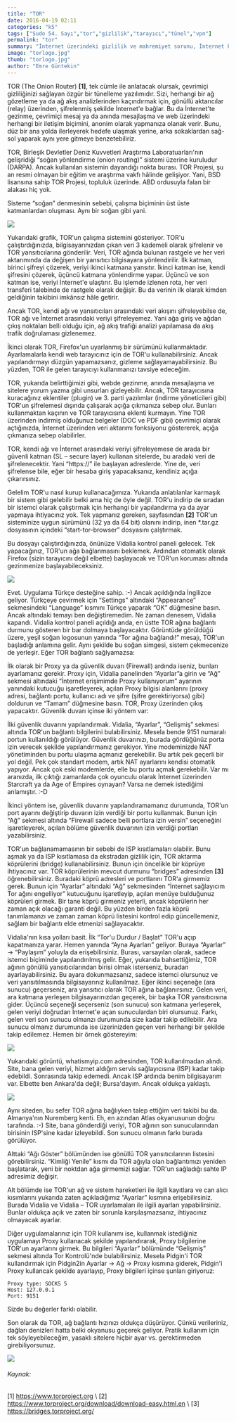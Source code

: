 ```yaml
---
title: "TOR"
date: 2016-04-19 02:11
categories: "k5"
tags: ["Sudo 54. Sayı","tor","gizlilik","tarayıcı","tünel","vpn"]
permalink: "tor"
summary: "İnternet üzerindeki gizlilik ve mahremiyet sorunu, İnternet kadar eskidir sanırım. Para amaçlı bilgi toplama, izleme ve hatta daha da ilerisi yasaklama hep var olmuştur. Kullanıcılar da kendilerini, bunlardan korumanın yollarını aramak zorunda kalmışlardır. Bu yazıda geçen TOR projesi de herhangi bir bilgi gerektirmeden, kolayca gizliliği sağlayabilecek bir özgür yazılım projesi olarak karşımıza çıkıyor."
image: "torlogo.jpg"
thumb: "torlogo.jpg"
author: "Emre Güntekin"
---
```





TOR (The Onion Router) **[1]**, tek cümle ile anlatacak olursak, çevrimiçi gizliliğinizi sağlayan özgür bir tünelleme yazılımıdır. Sizi, herhangi bir ağ gözetleme ya da ağ akış analizlerinden kaçındırmak için, gönüllü aktarıcılar (relay) üzerinden, şifrelenmiş şekilde İnternet'e bağlar. Bu da İnternet'te gezinme, çevrimiçi mesaj ya da anında mesajlaşma ve web üzerindeki herhangi bir iletişim biçimini, anonim olarak yapmanıza olanak verir. Bunu, düz bir ana yolda ilerleyerek hedefe ulaşmak yerine, arka sokaklardan sağ-sol yaparak aynı yere gitmeye benzetebiliriz.

TOR, Birleşik Devletler Deniz Kuvvetleri Araştırma Laboratuarları'nın gelişridiği “soğan yönlendirme (onion routing)” sistemi üzerine kuruludur (DARPA). Ancak kullanılan sistemin dayandığı nokta burası. TOR Projesi, şu an resmi olmayan bir eğitim ve araştırma vakfı hâlinde gelişiyor. Yani, BSD lisansına sahip TOR Projesi, topluluk üzerinde. ABD ordusuyla falan bir alakası hiç yok.

Sisteme “soğan” denmesinin sebebi, çalışma biçiminin üst üste katmanlardan oluşması. Aynı bir soğan gibi yani.

![](images/post/tor/katman.png)

Yukarıdaki grafik, TOR'un çalışma sistemini gösteriyor. TOR'u çalıştırdığınızda, bilgisayarınızdan çıkan veri 3 kademeli olarak şifrelenir ve TOR yansıtıcılarına gönderilir. Veri, TOR ağında bulunan rastgele ve her veri aktarımında da değişen bir yansıtıcı bilgisayara yönlendirilir. İlk katman, birinci şifreyi çözerek, veriyi ikinci katmana yansıtır. İkinci katman ise, kendi şifresini çözerek, üçüncü katmana yönlendirme yapar. Üçüncü ve son katman ise, veriyi İnternet'e ulaştırır. Bu işlemde izlenen rota, her veri transferi talebinde de rastgele olarak değişir. Bu da verinin ilk olarak kimden geldiğinin takibini imkânsız hâle getirir.

Ancak TOR, kendi ağı ve yansıtıcıları arasındaki veri akışını şifreleyebilse de, TOR ağı ve İnternet arasındaki veriyi şifreleyemez. Yani ağa giriş ve ağdan çıkış noktaları belli olduğu için, ağ akış trafiği analizi yapılamasa da akış trafik doğrulaması gizlenemez.

İkinci olarak TOR, Firefox'un uyarlanmış bir sürümünü kullanmaktadır. Ayarlamalarla kendi web tarayıcınız için de TOR'u kullanabilirsiniz. Ancak yapılandırmayı düzgün yapamazsanız, gizleme sağlayamayabilirsiniz. Bu yüzden, TOR ile gelen tarayıcıyı kullanmanızı tavsiye edeceğim.

TOR, yukarıda belirttiğimizi gibi, webde gezinme, anında mesajlaşma ve sitelere yorum yazma gibi  unsurları gizleyebilir. Ancak, TOR tarayıcısına kuracağınız eklentiler (plugin) ve 3. parti yazılımlar (indirme yöneticileri gibi) TOR'un şifrelemesi dışında çalışarak açığa çıkmanıza sebep olur. Bunları kullanmaktan kaçının ve TOR tarayıcısına eklenti kurmayın. Yine TOR üzerinden indirmiş olduğunuz belgeler (DOC ve PDF gibi) çevrimiçi olarak açtığınızda, İnternet üzerinden veri aktarımı fonksiyonu göstererek, açığa çıkmanıza sebep olabilirler.

TOR, kendi ağı ve İnternet arasındaki veriyi şifreleyemese de arada bir güvenli katman (SL – secure layer) kullanan sitelerde, bu aradaki veri de şifrelenecektir. Yani “https://” ile başlayan adreslerde. Yine de, veri şifrelense bile, eğer bir hesaba giriş yapacaksanız, kendiniz açığa çıkarırsınız.

Gelelim TOR'u nasıl kurup kullanacağımıza. Yukarıda anlatılanlar karmaşık bir sistem gibi gelebilir belki ama hiç de öyle değil. TOR'u indirip de sıradan bir istemci olarak çalıştırmak için herhangi bir yapılandırma ya da ayar yapmaya ihtiyacınız yok. Tek yapmanız gereken, sayfasından **[2]** TOR'un sisteminize uygun sürümünü (32 ya da 64 bit) olanını indirip, inen \*.tar.gz dosyasının içindeki “start-tor-browser” dosyasını çalştırmak.

Bu dosyayı çalıştırdığınızda, önünüze Vidalia kontrol paneli gelecek. Tek yapacağınız, TOR'un ağa bağlanmasını beklemek. Ardından otomatik olarak Firefox (sizin tarayıcını değil elbette) başlayacak ve TOR'un koruması altında gezinmenize başlayabileceksiniz.

![](images/post/tor/validia.png)

Evet. Uygulama Türkçe desteğine sahip. :-) Ancak açıldığında İngilizce geliyor. Türkçeye çevirmek için “Settings” altındaki “Appearance” sekmesindeki “Language” kısmını Türkçe yaparak “OK” düğmesine basın. Ancak altındaki temayı ben değiştiremedim. Ne zaman denesem, Vidalia kapandı. Vidalia kontrol paneli açıldığı anda, en üstte TOR ağına bağlantı durmunu gösteren bir bar dolmaya başlayacaktır. Görüntüde görüldüğü üzere, yeşil soğan logosunun yanında “Tor ağına bağlandı!” mesajı, TOR'un başladığı anlamına gelir. Aynı şekilde bu soğan simgesi, sistem çekmecenize de yerleşir. Eğer TOR bağlantı sağlyamazsa:

İlk olarak bir Proxy ya da güvenlik duvarı (Firewall) ardında iseniz, bunları ayarlamanız gerekir. Proxy için, Vidalia panelinden “Ayarlar”a girin ve “Ağ” sekmesi altındaki “İnternet erişimimde Proxy kullanıyorum” ayarının yanındaki kutucuğu işaretleyerek, açılan Proxy bilgisi alanlarını (proxy adresi, bağlantı portu, kullanıcı adı ve şifre (şifre gerektiriyorsa) gibi) doldurun ve “Tamam” düğmesine basın. TOR, Proxy üzerinden çıkış yapacaktır. Güvenlik duvarı içinse iki yöntem var:

İlki güvenlik duvarını yapılandırmak. Vidalia, “Ayarlar”, “Gelişmiş” sekmesi altında TOR'un bağlantı bilgilerini bulabilirsiniz. Mesela bende 9151 numaralı portun kullanıldığı görülüyor. Güvenlik duvarınızı, burada gördüğünüz porta izin verecek şekilde yapılandırmanız gerekiyor. Yine modeminizde NAT yönetiminden bu portu ulaşıma açmanız gerekebilir. Bu artık pek geçerli bir yol değil. Pek çok standart modem, artık NAT ayarlarını kendisi otomatik yapıyor. Ancak çok eski modemlerde, elle bu portu açmak gerekebilir. Var mı aranızda, ilk çıktığı zamanlarda çok oyunculu olarak İnternet üzerinden Starcraft ya da Age of Empires oynayan? Varsa ne demek istediğimi anlamıştır. :-D

İkinci yöntem ise, güvenlik duvarını yapılandıramamanız durumunda, TOR'un port ayarını değiştirip duvarın izin verdiği bir portu kullanmak. Bunun için “Ağ” sekmesi altında “Firewall sadece belli portlara izin versin” seçeneğini işaretleyerek, açılan bölüme güvenlik duvarının izin verdiği portları yazabilirsiniz.

TOR'un bağlanamamasının bir sebebi de ISP kısıtlamaları olabilir. Bunu aşmak ya da ISP kısıtlamasa da ekstradan gizlilik için, TOR aktarma köprülerini (bridge) kullanabilirsiniz. Bunun için öncelikle bir köprüye ihtiyacınız var. TOR köprülerinin mevcut durmunu “bridges” adresinden **[3]** öğrenebilirsiniz. Buradaki köprü adresleri ve portlarını TOR'a girmemiz gerek. Bunun için “Ayarlar” altındaki “Ağ” sekmesinden “İnternet sağlayıcım Tor ağını engelliyor” kutucuğunu işaretleyip, açılan menüye bulduğunuz köprüleri girmek. Bir tane köprü girmeniz yeterli, ancak köprülerin her zaman açık olacağı garanti değil. Bu yüzden birden fazla köprü tanımlamanzı ve zaman zaman köprü listesini kontrol edip güncellemeniz, sağlam bir bağlantı elde etmenizi sağlayacaktır.

Vidalia'nın kısa yolları basit. İlk “Tor'u Durdur / Başlat” TOR'u açıp kapatmanıza yarar. Hemen yanında “Ayna Ayarları” geliyor. Buraya “Ayarlar” -> “Paylaşım” yoluyla da erişebilirsiniz. Burası, varsayılan olarak, sadece istemci biçiminde yapılandırılmış gelir. Eğer, yukarıda bahsettiğimiz, TOR ağının gönüllü yansıtıcılarından birisi olmak isterseniz, buradan ayarlayabilirsiniz. Bu ayara dokunmazsanız, sadece istemci olursunuz ve veri yansıtılmasında bilgisayarınız kullanılmaz. Eğer ikinci seçeneğe (ara sunucu) geçerseniz, ara yansıtıcı olarak TOR ağına bağlanırsınız. Gelen veri, ara katmana yerleşen bilgisayarınızdan geçerek, bir başka TOR yansıtıcısına gider. Üçüncü seçeneği seçerseniz (son sunucu) son katmana yerleşerek, gelen veriyi doğrudan İnternet'e açan sunuculardan biri olursunuz. Farkı, gelen veri son sunucu olmanzı durumunda size kadar takip edilebilir. Ara sunucu olmanız durumunda ise üzerinizden geçen veri herhangi bir şekilde takip edilemez. Hemen bir örnek göstereyim:

![](images/post/tor/torsuz.png)

Yukarıdaki görüntü, whatismyip.com adresinden, TOR kullanılmadan alındı. Site, bana gelen veriyi, hizmet aldığım servis sağlayıcısına (ISP) kadar takip edebildi. Sonrasında takip edemedi. Ancak ISP ardında benim bilgisayarım var. Elbette ben Ankara'da değil; Bursa'dayım. Ancak oldukça yaklaştı.

![](images/post/tor/torlu.png)

Aynı siteden, bu sefer TOR ağına bağlıyken talep ettiğim veri takibi bu da. Almanya'nın Nuremberg kenti. Eh, en azından Atlas okyanusunun doğru tarafında. :-) Site, bana gönderdiği veriyi, TOR ağının son sunucularından birisinin ISP'sine kadar izleyebildi. Son sunucu olmanın farkı burada görülüyor.

Alttaki “Ağı Göster” bölümünden ise gönüllü TOR yansıtıcılarının listesini görebilirsiniz. “Kimliği Yenile” kısmı da TOR ağıyla olan bağlantımızı yeniden başlatarak, yeni bir noktdan ağa girmemizi sağlar. TOR'un sağladığı sahte IP adresimiz değişir.

Alt bölümde ise TOR'un ağ ve sistem hareketleri ile ilgili kayıtlara ve can alıcı kısımlarını yukarıda zaten açıkladığımız “Ayarlar” kısmına erişebilirsiniz. Burada Vidalia ve Vidalia – TOR uyarlamaları ile ilgili ayarları yapabilirsiniz. Bunlar oldukça açık ve zaten bir sorunla karşılaşmazsanız, ihtiyacınız olmayacak ayarlar.

Diğer uygulamalarınız için TOR kullanımı ise, kullanmak istediğiniz uygulamayı Proxy kullanacak şekilde yapılandırarak, Proxy bilgilerine TOR'un ayarlarını girmek. Bu bilgileri “Ayarlar” bölümünde “Gelişmiş” sekmesi altında Tor Kontrolü'nde bulabilirsiniz. Mesela Pidgin'i TOR kullandırmak için Pidgin2in Ayarlar -> Ağ -> Proxy kısmına giderek, Pidgin'i Proxy kullancak şekilde ayarlayıp, Proxy bilgileri içinse şunları giriyoruz:

```
Proxy type: SOCKS 5
Host: 127.0.0.1
Port: 9151
```

Sizde bu değerler farklı olabilir.

Son olarak da TOR, ağ bağlantı hızınızı oldukça düşürüyor. Çünkü verileriniz, dağları denizleri hatta belki okyanusu geçerek geliyor. Pratik kullanım için tek söyleyebileceğim, yasaklı sitelere hiçbir ayar vs. gerektirmeden girebiliyorsunuz.

![](images/post/tor/tor1.png)

###### Kaynak:
[1] <https://www.torproject.org> \\
[2] <https://www.torproject.org/download/download-easy.html.en> \\
[3] <https://bridges.torproject.org/>
